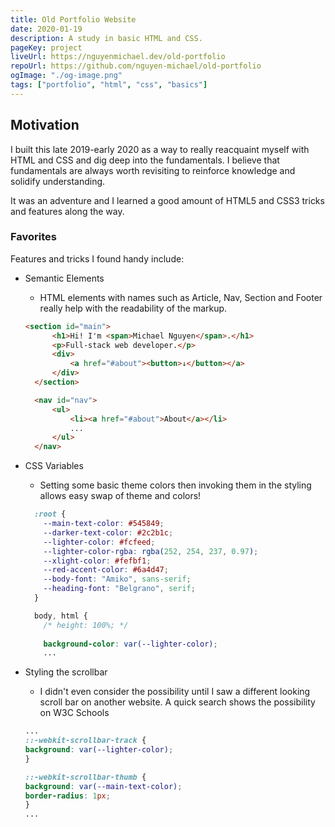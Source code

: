 ```yaml
---
title: Old Portfolio Website
date: 2020-01-19
description: A study in basic HTML and CSS.
pageKey: project
liveUrl: https://nguyenmichael.dev/old-portfolio
repoUrl: https://github.com/nguyen-michael/old-portfolio
ogImage: "./og-image.png"
tags: ["portfolio", "html", "css", "basics"]
---
```


## Motivation

I built this late 2019-early 2020 as a way to really reacquaint myself with HTML and CSS and dig deep into the fundamentals. I believe that fundamentals are always worth revisiting to reinforce knowledge and solidify understanding.

It was an adventure and I learned a good amount of HTML5 and CSS3 tricks and features along the way.

### Favorites

Features and tricks I found handy include:

* Semantic Elements
  * HTML elements with names such as Article, Nav, Section and Footer really help with the readability of the markup.
  ```html
  <section id="main">
        <h1>Hi! I'm <span>Michael Nguyen</span>.</h1>
        <p>Full-stack web developer.</p>
        <div>
            <a href="#about"><button>↓</button></a>
        </div>
    </section>

    <nav id="nav">
        <ul>
            <li><a href="#about">About</a></li>
            ...
        </ul>
    </nav>
  ```
* CSS Variables
  * Setting some basic theme colors then invoking them in the styling allows easy swap of theme and colors!
  ```css
    :root {
      --main-text-color: #545849;
      --darker-text-color: #2c2b1c;
      --lighter-color: #fcfeed;
      --lighter-color-rgba: rgba(252, 254, 237, 0.97);
      --xlight-color: #fefbf1;
      --red-accent-color: #6a4d47;
      --body-font: "Amiko", sans-serif;
      --heading-font: "Belgrano", serif;
    }

    body, html {
      /* height: 100%; */
      
      background-color: var(--lighter-color);
      ...
    ```
* Styling the scrollbar
  * I didn't even consider the possibility until I saw a different looking scroll bar on another website. A quick search shows the possibility on W3C Schools

  ```css
  ...
  ::-webkit-scrollbar-track {
  background: var(--lighter-color);
  }

  ::-webkit-scrollbar-thumb {
  background: var(--main-text-color);
  border-radius: 1px;
  }
  ...
  ```


